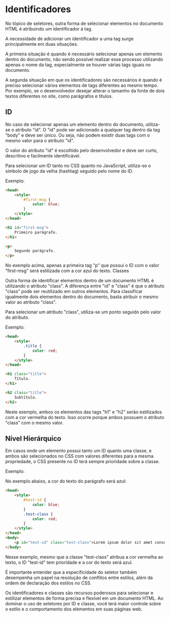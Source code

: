 # Identificadores

No tópico de seletores, outra forma de selecionar elementos no documento HTML é atribuindo um identificador à tag.

A necessidade de adicionar um identificador a uma tag surge principalmente em duas situações.

A primeira situação é quando é necessário selecionar apenas um elemento dentro do documento, não sendo possível realizar esse processo utilizando apenas o nome da tag, especialmente se houver várias tags iguais no documento.

A segunda situação em que os identificadores são necessários é quando é preciso selecionar vários elementos de tags diferentes ao mesmo tempo. Por exemplo, se o desenvolvedor desejar alterar o tamanho da fonte de dois textos diferentes no site, como parágrafos e títulos.

## ID

No caso de selecionar apenas um elemento dentro do documento, utiliza-se o atributo "id". O "id" pode ser adicionado a qualquer tag dentro da tag "body" e deve ser único. Ou seja, não podem existir duas tags com o mesmo valor para o atributo "id".

O valor do atributo "id" é escolhido pelo desenvolvedor e deve ser curto, descritivo e facilmente identificável.

Para selecionar um ID tanto no CSS quanto no JavaScript, utiliza-se o símbolo de jogo da velha (hashtag) seguido pelo nome do ID.

Exemplo:

```html
<head>
    <style>
        #first-msg {
            color: blue;
        }
    </style>
</head>

<h1 id="first-msg">
    Primeiro parágrafo.
</h1>

<p>
    Segundo parágrafo.
</p>
```

No exemplo acima, apenas a primeira tag "p" que possui o ID com o valor "first-msg" será estilizada com a cor azul do texto.
Classes

Outra forma de identificar elementos dentro de um documento HTML é utilizando o atributo "class". A diferença entre "id" e "class" é que o atributo "class" pode ser reutilizado em outros elementos. Para classificar igualmente dois elementos dentro do documento, basta atribuir o mesmo valor ao atributo "class".

Para selecionar um atributo "class", utiliza-se um ponto seguido pelo valor do atributo.

Exemplo:

```html
<head>
    <style>
        .title {
            color: red;
        }
    </style>
</head>

<h1 class="title">
    Título.
</h1>

<h2 class="title">
    Subtítulo.
</h2>
```

Neste exemplo, ambos os elementos das tags "h1" e "h2" serão estilizados com a cor vermelha do texto. Isso ocorre porque ambos possuem o atributo "class" com o mesmo valor.

## Nível Hierárquico

Em casos onde um elemento possui tanto um ID quanto uma classe, e ambos são selecionados no CSS com valores diferentes para a mesma propriedade, o CSS presente no ID terá sempre prioridade sobre a classe.

Exemplo:

No exemplo abaixo, a cor do texto do parágrafo será azul:

```html
<head>
    <style>
        #test-id {
            color: blue;
        }
        .test-class {
            color: red;
        }
    </style>
</head>
<body>
    <p id="test-id" class="test-class">Lorem ipsum dolor sit amet consectetur adipisicing elit. Cum accusamus officiis quis quibusdam soluta, quas nisi veritatis. Error qui inventore ex dicta eveniet, doloremque facilis temporibus amet nam molestiae facere.</p>
</body>
```

Nesse exemplo, mesmo que a classe "test-class" atribua a cor vermelha ao texto, o ID "test-id" tem prioridade e a cor do texto será azul.

É importante entender que a especificidade do seletor também desempenha um papel na resolução de conflitos entre estilos, além da ordem de declaração dos estilos no CSS.

Os identificadores e classes são recursos poderosos para selecionar e estilizar elementos de forma precisa e flexível em um documento HTML. Ao dominar o uso de seletores por ID e classe, você terá maior controle sobre o estilo e o comportamento dos elementos em suas páginas web.